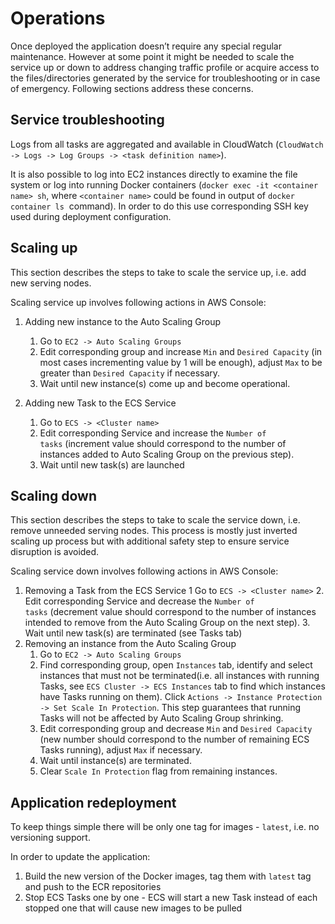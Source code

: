 # Operations

Once deployed the application doesn’t require any special regular maintenance. However at some point it might be needed 
to scale the service up or down to address changing traffic profile or acquire access to the files/directories 
generated by the service for troubleshooting or in case of emergency. Following sections address these concerns.

## Service troubleshooting
Logs from all tasks are aggregated and available in CloudWatch 
(`CloudWatch -> Logs -> Log Groups -> <task definition name>`).

It is also possible to log into EC2 instances directly to examine the file system or log into running Docker containers 
(`docker exec -it <container name> sh`, where `<container name>` could be found in output of `docker container ls` 
command). In order to do this use corresponding SSH key used during deployment configuration.

## Scaling up
This section describes the steps to take to scale the service up, i.e. add new serving nodes.

Scaling service up involves following actions in AWS Console:

1. Adding new instance to the Auto Scaling Group
   1. Go to `EC2 -> Auto Scaling Groups`
   2. Edit corresponding group and increase `Min` and `Desired Capacity` (in most cases incrementing value by 1 will be 
   enough), adjust `Max` to be greater than `Desired Capacity` if necessary.
   3. Wait until new instance(s) come up and become operational.

2. Adding new Task to the ECS Service
   1. Go to `ECS -> <Cluster name>`
   2. Edit corresponding Service and increase the `Number of tasks` (increment value should correspond to the number of 
   instances added to Auto Scaling Group on the previous step).
   3. Wait until new task(s) are launched

## Scaling down
This section describes the steps to take to scale the service down, i.e. remove unneeded serving nodes. This process is 
mostly just inverted scaling up process but with additional safety step to ensure service disruption is avoided.

Scaling service down involves following actions in AWS Console:

1. Removing a Task from the ECS Service
   1  Go to `ECS -> <Cluster name>`
   2. Edit corresponding Service and decrease the `Number of tasks` (decrement value should correspond to the number of 
   instances intended to remove from the Auto Scaling Group on the next step).
   3. Wait until new task(s) are terminated (see Tasks tab)
2. Removing an instance from the Auto Scaling Group
   1. Go to `EC2 -> Auto Scaling Groups`
   2. Find corresponding group, open `Instances` tab, identify and select instances that must not be terminated(i.e. 
   all instances with running Tasks, see `ECS Cluster -> ECS Instances` tab to find which instances have Tasks running 
   on them). Click `Actions -> Instance Protection -> Set Scale In Protection`. This step guarantees that running Tasks 
   will not be affected by Auto Scaling Group shrinking.
   3. Edit corresponding group and decrease `Min` and `Desired Capacity` (new number should correspond to the number of 
   remaining ECS Tasks running), adjust `Max` if necessary.
   4. Wait until instance(s) are terminated.
   5. Clear `Scale In Protection` flag from remaining instances.

## Application redeployment

To keep things simple there will be only one tag for images - `latest`, i.e. no versioning support.

In order to update the application:
1. Build the new version of the Docker images, tag them with `latest` tag and push to the ECR repositories
2. Stop ECS Tasks one by one - ECS will start a new Task instead of each stopped one that will cause new images to be pulled